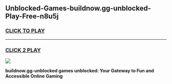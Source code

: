 
## Unblocked-Games-buildnow.gg-unblocked-Play-Free-n8u5j
<h3>
<a href="https://premium76.site?title=buildnow.gg-unblocked&ref=10A">CLICK TO PLAY</a></h3>
<hr>

<h3>
<a href="https://premium76.site?title=buildnow.gg-unblocked&ref=10A">CLICK 2 PLAY</a>
  
</h3>

<a href="https://premium76.site?title=buildnow.gg-unblocked&ref=10A"><img src="https://clearcache.store/games.png"></a>


**buildnow.gg-unblocked games unblocked: Your Gateway to Fun and Accessible Online Gaming**
